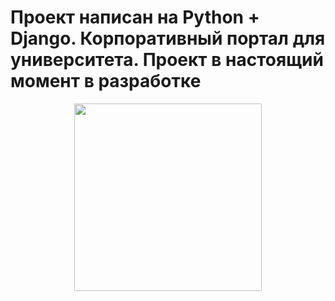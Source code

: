# Проект написан на Python + Django. Корпоративный портал для университета. Проект в настоящий момент в разработке


<div id="header" align="center">
  <img src="https://media.giphy.com/media/v1.Y2lkPTc5MGI3NjExd2o4dGs1eXh2YXlnMHN5YTNwOWdkendlNjQ3N3g2M3E3MmZsY25oaiZlcD12MV9pbnRlcm5hbF9naWZfYnlfaWQmY3Q9Zw/L8K62iTDkzGX6/giphy.gif" width="300"/>
</div>